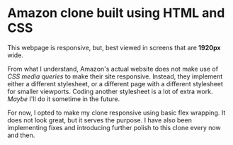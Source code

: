 # Amazon clone built using HTML and CSS

This webpage is responsive, but, best viewed in screens that are **1920px** wide.

From what I understand, Amazon's actual website does not make use of _CSS media queries_ to make their site responsive. Instead, they implement either a different stylesheet, or a different page with a different stylesheet for smaller viewports.
Coding another stylesheet is a lot of extra work. _Maybe_ I'll do it sometime in the future.

For now, I opted to make my clone responsive using basic flex wrapping. It does not look great, but it serves the purpose.
I have also been implementing fixes and introducing further polish to this clone every now and then.
